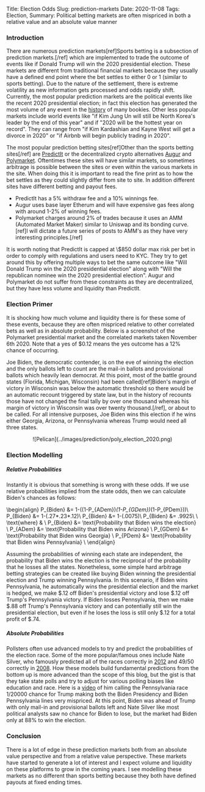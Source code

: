 Title: Election Odds
Slug: prediction-markets
Date: 2020-11-08
Tags: Election, 
Summary: Political betting markets are often mispriced in both a relative value and an absolute value manner

<h3>Introduction</h3>
<p>
There are numerous prediction markets[ref]Sports betting is a subsection of prediction markets.[/ref] which are implemented to trade the outcome of events like if Donald Trump will win the 2020 presidential election.
These markets are different from traditional financial markets because they usually have a defined end point where the bet settles to either 0 or 1 (similar to sports betting).
Due to the nature of the settlement, there is extreme volatility as new information gets processed and odds rapidly shift. 
Currently, the most popular prediction markets are the political events like the recent 2020 presidential election; in fact this election has generated the most volume of any event in the <a href="https://twitter.com/DaveMasonBOL/status/1324432207549792258" target="_blank">history</a> of many bookies.
Other less popular markets include world events like "if Kim Jung Un will still be North Korea's leader by the end of this year" and if "2020 will be the hottest year on record".
They can range from "if Kim Kardashian and Kayne West will get a divorce in 2020" or "if Airbnb will begin publicly trading in 2020". 
</p>

<p>
The most popular prediction betting sites[ref]Other than the sports betting sites[/ref] are <a href="https://www.predictit.org" target="_blank">PredictIt</a> or the decentralized crypto alternatives <a href="net" target="_blank">Augur</a> and <a href="https://polymarket.com" target="_blank">Polymarket</a>. 
Oftentimes these sites will have similar markets, so sometimes arbitrage is possible between the sites or even within the various markets in the site.
When doing this it is important to read the fine print as to how the bet settles as they could slightly differ from site to site. 
In addition different sites have different betting and payout fees. 
<ul>
  <li>PredictIt has a 5% withdraw fee and a 10% winnings fee. </li>
  <li>Augur uses base layer Etherum and will have expensive gas fees along with around 1-2% of winning fees.</li>
  <li>Polymarket charges around 2% of trades because it uses an AMM (Automated Market Maker) similar to Uniswap and its bonding curve. [ref]I will dictate a future series of posts to AMM's as they have very interesting principles.[/ref]
</li>
</ul>
</p>

<p>
It is worth noting that PredictIt is capped at \$850 dollar max risk per bet in order to comply with regulations and users need to KYC. 
They try to get around this by offering multiple ways to bet the same outcome like "Will Donald Trump win the 2020 presidential election" along with "Will the republican nominee win the 2020 presidential election".
Augur and Polymarket do not suffer from these constraints as they are decentralized, but they have less volume and liquidity than PredictIt.
</p>


<h3>Election Primer</h3>
<p>
It is shocking how much volume and liquidity there is for these some of these events, because they are often mispriced relative to other correlated bets as well as in absolute probability.
Below is a screenshot of the Polymarket presidential market and the correlated markets taken November 6th 2020. 
Note that a yes of $0.12 means the yes outcome has a 12% chance of occurring.
</p>

<p>
Joe Biden, the democratic contender, is on the eve of winning the election and the only ballots left to count are the mail-in ballots and provisional ballots which heavily lean democrat.
At this point, most of the battle ground states (Florida, Michigan, Wisconsin) had been called[ref]Biden's margin of victory in Wisconsin was below the automatic threshold so there would be an automatic recount triggered by state law, but in the history of recounts those have not changed the final tally by over one thousand whereas his margin of victory in Wisconsin was over twenty thousand.[/ref],
or about to be called. 
For all intensive purposes, Joe Biden wins this election if he wins either Georgia, Arizona, or Pennsylvania whereas Trump would need all three states.
</p>

<center>
![Pelican](../images/prediction/poly_election_2020.png)
</center>

<h3>Election Modelling</h3>
<h5>Relative Probabilities</h5>
<p>
Instantly it is obvious that something is wrong with these odds. If we use relative probabilities implied from the state odds, then we can calculate Biden's chances as follows:

\begin{align}
P_{Biden} &= 1-((1-P_{ADem})*(1-P_{GDem})*(1-P_{PDem}))\\
P_{Biden} &= 1-(.27*.23*.12)\\
P_{Biden} &= 1-(.0075)\\
P_{Biden} &= .9925\\
\\
\text{where} & \\
P_{Biden} &= \text{Probability that Biden wins the election} \\
P_{ADem} &= \text{Probability that Biden wins Arizona} \\
P_{GDem} &= \text{Probability that Biden wins Georgia} \\
P_{PDem} &= \text{Probability that Biden wins Pennsylvania} \\
\end{align}

Assuming the probabilities of winning each state are independent, the probability that Biden wins the election is the reciprocal of the probability that he losses all the states.
Nonetheless, some simple hard arbitrage betting strategies can be created like buying Biden winning the presidential election and Trump winning Pennsylvania.
In this scenario, if Biden wins Pennsylvania, he automatically wins the presidential election and the market is hedged, we make \$.12 off Biden's presidential victory and lose \$.12 off Trump's Pennsylvania victory.
If Biden losses Pennsylvania, then we make \$.88 off Trump's Pennsylvania victory and can potentially still win the presidential election, but even if he loses the loss is still only \$.12 for a total profit of \$.74.
</p>

<h5>Absolute Probabilities</h5>
<p>
Pollsters often use advanced models to try and predict the probabilities of the election race. 
Some of the more popular/famous ones include Nate Silver, who famously predicted all of the races correctly in <a href="https://www.theguardian.com/world/2012/nov/07/nate-silver-election-forecasts-right" target="_blank">2012</a> and 49/50 correctly in <a href="https://www.theguardian.com/commentisfree/2008/nov/06/us-elections-nate-silver-predictions" target="_blank">2008</a>.
How these models build fundamental predictions from the bottom up is more advanced than the scope of this blog, but the gist is that they take state polls and try to adjust for various polling biases like education and race.
Here is a <a href="https://www.youtube.com/watch?v=D8dyuRYqkhk" target="_blank">video</a> of him calling the Pennsylvania race 1/20000 chance for Trump making both the Biden Presidency and Biden Pennsylvania lines very mispriced.
At this point, Biden was ahead of Trump with only mail-in and provisional ballots left and Nate Silver like most political analysts saw no chance for Biden to lose, but the market had Biden only at 88% to win the election.
</p>

<h3>Conclusion</h3>
<p>
There is a lot of edge in these prediction markets both from an absolute value perspective and from a relative value perspective.
These markets have started to generate a lot of interest and I expect volume and liquidity on these platforms to grow in the coming years.
I see modelling these markets as no different than sports betting because they both have defined payouts at fixed ending times.
</p>

